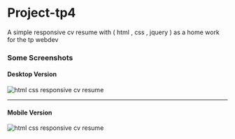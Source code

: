 # Project-tp4
A simple responsive cv resume with ( html , css , jquery ) as a home work for the tp webdev

### Some Screenshots

#### Desktop Version
![html css responsive cv resume](https://cloud.githubusercontent.com/assets/24621701/23094430/0203f2da-f5f9-11e6-9d3c-4f0f1aa802ba.jpg)

--------------------

#### Mobile Version
![html css responsive cv resume](https://cloud.githubusercontent.com/assets/24621701/23094439/362db99c-f5f9-11e6-86fd-e214d1fa7f1e.jpg)
